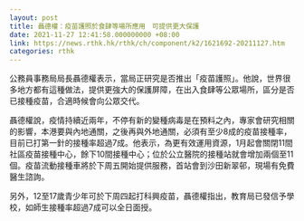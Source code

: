 ```yaml
---
layout: post
title: 聶德權：疫苗護照於食肆等場所應用　可提供更大保護
date: 2021-11-27 12:41:58.000000000 +08:00
link: https://news.rthk.hk/rthk/ch/component/k2/1621692-20211127.htm
categories: rthk
---
```


公務員事務局局長聶德權表示，當局正研究是否推出「疫苗護照」。他說，世界很多地方都有這種做法，提供更強大的保護屏障，在出入食肆等公眾場所，區分是否已接種疫苗，合適時候會向公眾交代。

聶德權說，疫情持續近兩年，不停有新的變種病毒是在預料之內，專家會研究相關的影響，本港要與內地通關，之後再與外地通關，必須有至少8成的疫苗接種率，目前已打第一針的接種率超過7成。他表示，為更有效運用資源，1月起會關閉11間社區疫苗接種中心，餘下10間接種中心；位於公立醫院的接種站就會增加兩個至11個。疫苗流動接種車將於下周五開始提供服務，首站會到沙田新翠邨，現場有免費醫生諮詢。

另外，12至17歲青少年可於下周四起打科興疫苗，聶德權指出，教育局已發信予學校，如師生接種率超過7成可以全日面授。
